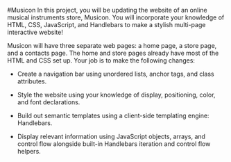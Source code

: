 
#Musicon
In this project, you will be updating the website of an online musical instruments store, Musicon. You will incorporate your knowledge of HTML, CSS, JavaScript, and Handlebars to make a stylish multi-page interactive website!

Musicon will have three separate web pages: a home page, a store page, and a contacts page. The home and store pages already have most of the HTML and CSS set up. Your job is to make the following changes:

* Create a navigation bar using unordered lists, anchor tags, and class attributes.

* Style the website using your knowledge of display, positioning, color, and font declarations.

* Build out semantic templates using a client-side templating engine: Handlebars.

* Display relevant information using JavaScript objects, arrays, and control flow alongside built-in Handlebars iteration and control flow helpers.

